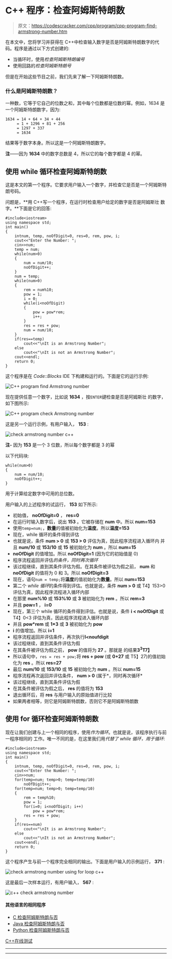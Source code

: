 # C++ 程序：检查阿姆斯特朗数

> 原文：<https://codescracker.com/cpp/program/cpp-program-find-armstrong-number.htm>

在本文中，您将学习并获得在 C++中检查输入数字是否是阿姆斯特朗数字的代码。程序是通过以下方式创建的:

*   当循环时，使用*检查阿姆斯特朗编号*
*   使用回路的*检查阿姆斯特朗号*

但是在开始这些节目之前，我们先来了解一下阿姆斯特朗数。

### 什么是阿姆斯特朗数？

一种数，它等于它自己的位数之和，其中每个位数都是位数的幂。例如，1634 是一个阿姆斯特朗数字，因为:

```
1634 = 14 + 64 + 34 + 44
     = 1 + 1296 + 81 + 256
     = 1297 + 337
     = 1634
```

结果等于数字本身。所以这是一个阿姆斯特朗数字。

**注**——因为 **1634** 中的数字总数是 4，所以它的每个数字都是 4 的幂。

## 使用 while 循环检查阿姆斯特朗数

这是本文的第一个程序。它要求用户输入一个数字，并检查它是否是一个阿姆斯特朗号码。

问题是，**用 C++写一个程序，在运行时检查用户给定的数字是否是阿姆斯壮 数字。**下面是它的回答:

```
#include<iostream>
using namespace std;
int main()
{
    intnum, temp, noOfDigit=0, res=0, rem, pow, i;
    cout<<"Enter the Number: ";
    cin>>num;
    temp = num;
    while(num>0)
    {
        num = num/10;
        noOfDigit++;
    }
    num = temp;
    while(num>0)
    {
        rem = num%10;
        pow = 1;
        i = 0;
        while(i<noOfDigit)
        {
            pow = pow*rem;
            i++;
        }
        res = res + pow;
        num = num/10;
    }
    if(res==temp)
        cout<<"\nIt is an Armstrong Number";
    else
        cout<<"\nIt is not an Armstrong Number";
    cout<<endl;
    return 0;
}
```

这个程序是在 *Code::Blocks* IDE 下构建和运行的。下面是它的运行示例:

![C++ program find Armstrong number](img/e160b2b4000d60d1ed0e3388142efd81.png)

现在提供任意一个数字，比如说 **1634** ，按`ENTER`键检查是否是阿姆斯壮 的数字，如下图所示:

![C++ program check Armstrong number](img/c0f665a5df1996dcd0c08d6c08b27b79.png)

这是另一个运行示例，有用户输入， **153** :

![check armstrong number c++](img/60a457f07f110154e6e6ae1e17200cab.png)

**注-** 因为 **153** 是一个 3 位数，所以每个数字都是 3 的幂

以下代码块:

```
while(num>0)
{
    num = num/10;
    noOfDigit++;
}
```

用于计算给定数字中可用的总位数。

用户输入的上述程序的试运行， **153** 如下所示:

*   初始值， **noOfDigit=0** ， **res=0**
*   在运行时输入数字后，说出 **153** 。它被存储在 **num** 中。所以 **num=153**
*   使用`temp=num;`，**数量**的值被初始化为**温度**。所以**温度=153**
*   现在，while 循环的条件得到评估
*   也就是说，条件 **num > 0** 或 **153 > 0** 评估为真，因此程序流程进入循环内 并且 **num/10** 或 **153/10** 或 **15** 被初始化为 **num** 。所以 **num=15**
*   **noOfDigit** 的值增加。所以 **noOfDigit=1** (因为它的初始值是 0)
*   程序流程返回并评估*的条件，同时再次循环*
*   该过程继续，直到其条件评估为假。在其条件被评估为假之前， **num** 和 **noOfDigit** 的值将为 0 和 3。所以 **noOfDigit=3**
*   现在，语句`num = temp;`将**温度**的值初始化为**数量**。所以 **num=153**
*   第二个 *while 循环*的条件得到评估。也就是说，条件 **num > 0** 或 T4】153>0 评估为真，因此程序流程进入循环内部
*   在那里 **num%10** 或 **153%10** 或 **3** 被初始化为 **rem** 。所以 **rem=3**
*   并且 **pow=1** ， **i=0**
*   现在，第三个 while 循环的条件得到评估。也就是说，条件 **i < noOfDigit** 或 T4】0<3 评估为真，因此程序流程进入循环内部
*   并且 **pow*rem** 或 **1*3** 或 **3** 被初始化为 **pow**
*   **i** 的值增加。所以 **i=1**
*   程序流程返回并评估条件，再次执行**I<noufdigit**
*   该过程继续，直到其条件评估为假
*   在其条件被评估为假之前， **pow** 的值将为 **27** 。那就是 的结果**3<sup>3</sup>T7】**
*   所以语句中，`res = res + pow;`将 **res + pow** (或 **0+27** 或 T5】27)的值初始化为 **res** 。所以 **res=27**
*   最后 **num/10** 或 **153/10** 或 **15** 被初始化为 **num** 。所以 **num=15**
*   程序流程再次返回并评估条件， **num > 0** (属于*，同时再次循环*
*   该过程继续，直到其条件评估为假
*   在其条件被评估为假之后， **res** 的值将为 **153**
*   退出循环后，将 **res** 与用户输入的原始值进行比较
*   如果两者相等，则它是阿姆斯特朗数，否则它不是阿姆斯特朗数

## 使用 for 循环检查阿姆斯特朗数

现在让我们创建与上一个相同的程序，使用*作为循环*。也就是说，该程序执行与前一程序相同的 工作。唯一不同的是，在这里我们用*代替了 *while 循环*，用于循环*:

```
#include<iostream>
using namespace std;
int main()
{
    intnum, temp, noOfDigit=0, res=0, rem, pow, i;
    cout<<"Enter the Number: ";
    cin>>num;
    for(temp=num; temp>0; temp=temp/10)
        noOfDigit++;
    for(temp=num; temp>0; temp=temp/10)
    {
        rem = temp%10;
        pow = 1;
        for(i=0; i<noOfDigit; i++)
            pow = pow*rem;
        res = res + pow;
    }
    if(res==num)
        cout<<"\nIt is an Armstrong Number";
    else
        cout<<"\nIt is not an Armstrong Number";
    cout<<endl;
    return 0;
}
```

这个程序产生与前一个程序完全相同的输出。下面是用户输入的示例运行， **371** :

![check armstrong number using for loop c++](img/3627f67352c5cd3dc76c23b9d3664678.png)

这是最后一次样本运行，有用户输入， **567** :

![c++ check armstrong number](img/5b5e27aadcf58aa2faa65f9827e3946d.png)

#### 其他语言的相同程序

*   [C 检查阿姆斯特朗与否](/c/program/c-program-find-armstrong-number.htm)
*   [Java 检查阿姆斯特朗与否](/java/program/java-program-find-armstrong-number.htm)
*   [Python 检查阿姆斯特朗与否](/python/program/python-program-check-armstrong.htm)

[C++在线测试](/exam/showtest.php?subid=3)

* * *

* * *